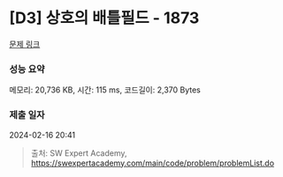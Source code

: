 # [D3] 상호의 배틀필드 - 1873 

[문제 링크](https://swexpertacademy.com/main/code/problem/problemDetail.do?contestProbId=AV5LyE7KD2ADFAXc) 

### 성능 요약

메모리: 20,736 KB, 시간: 115 ms, 코드길이: 2,370 Bytes

### 제출 일자

2024-02-16 20:41



> 출처: SW Expert Academy, https://swexpertacademy.com/main/code/problem/problemList.do